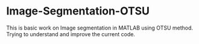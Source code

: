 # Image-Segmentation-OTSU
This is basic work on Image segmentation in MATLAB using OTSU method. Trying to understand and improve the current code.
